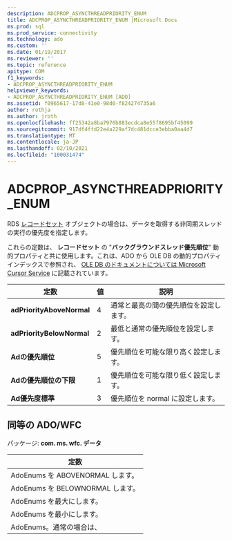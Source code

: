 ```yaml
---
description: ADCPROP_ASYNCTHREADPRIORITY_ENUM
title: ADCPROP_ASYNCTHREADPRIORITY_ENUM |Microsoft Docs
ms.prod: sql
ms.prod_service: connectivity
ms.technology: ado
ms.custom: ''
ms.date: 01/19/2017
ms.reviewer: ''
ms.topic: reference
apitype: COM
f1_keywords:
- ADCPROP_ASYNCTHREADPRIORITY_ENUM
helpviewer_keywords:
- ADCPROP_ASYNCTHREADPRIORITY_ENUM [ADO]
ms.assetid: f0965617-17d8-41e0-98d0-f824274735a6
author: rothja
ms.author: jroth
ms.openlocfilehash: ff25342a8ba7976b883ecdca8e55f8695bf45099
ms.sourcegitcommit: 917df4ffd22e4a229af7dc481dcce3ebba0aa4d7
ms.translationtype: MT
ms.contentlocale: ja-JP
ms.lasthandoff: 02/10/2021
ms.locfileid: "100031474"
---
```

# <a name="adcprop_asyncthreadpriority_enum"></a>ADCPROP_ASYNCTHREADPRIORITY_ENUM
RDS [レコードセット](./recordset-object-ado.md) オブジェクトの場合は、データを取得する非同期スレッドの実行の優先度を指定します。  
  
 これらの定数は、 **レコードセット** の "**バックグラウンドスレッド優先順位**" 動的プロパティと共に使用します。これは、ADO から OLE DB の動的プロパティインデックスで参照され、 [OLE DB のドキュメントについては Microsoft Cursor Service](../../guide/appendixes/microsoft-cursor-service-for-ole-db-ado-service-component.md) に記載されています。  
  
|定数|値|説明|  
|--------------|-----------|-----------------|  
|**adPriorityAboveNormal**|4|通常と最高の間の優先順位を設定します。|  
|**adPriorityBelowNormal**|2|最低と通常の優先順位を設定します。|  
|**Adの優先順位**|5|優先順位を可能な限り高く設定します。|  
|**Adの優先順位の下限**|1|優先順位を可能な限り低く設定します。|  
|**Ad優先度標準**|3|優先順位を normal に設定します。|  
  
## <a name="adowfc-equivalent"></a>同等の ADO/WFC  
 パッケージ: **com. ms. wfc. データ**  
  
|定数|  
|--------------|  
|AdoEnums を ABOVENORMAL します。|  
|AdoEnums を BELOWNORMAL します。|  
|AdoEnums を最大にします。|  
|AdoEnums を最小にします。|  
|AdoEnums。通常の場合は、|